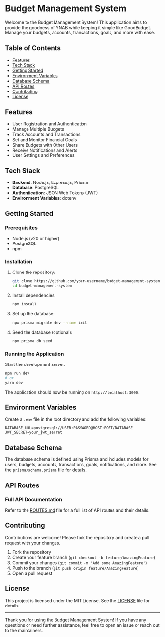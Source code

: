 # Budget Management System

Welcome to the Budget Management System! This application aims to provide the goodness of YNAB while keeping it simple
like GoodBudget. Manage your budgets, accounts, transactions, goals, and more with ease.

## Table of Contents

- [Features](#features)
- [Tech Stack](#tech-stack)
- [Getting Started](#getting-started)
- [Environment Variables](#environment-variables)
- [Database Schema](#database-schema)
- [API Routes](#api-routes)
- [Contributing](#contributing)
- [License](#license)

## Features

- User Registration and Authentication
- Manage Multiple Budgets
- Track Accounts and Transactions
- Set and Monitor Financial Goals
- Share Budgets with Other Users
- Receive Notifications and Alerts
- User Settings and Preferences

## Tech Stack

- **Backend**: Node.js, Express.js, Prisma
- **Database**: PostgreSQL
- **Authentication**: JSON Web Tokens (JWT)
- **Environment Variables**: dotenv

## Getting Started

### Prerequisites

- Node.js (v20 or higher)
- PostgreSQL
- npm

### Installation

1. Clone the repository:
    ```sh
    git clone https://github.com/your-username/budget-management-system.git
    cd budget-management-system
    ```

2. Install dependencies:
    ```sh
    npm install
    ```

3. Set up the database:
    ```sh
    npx prisma migrate dev --name init
    ```

4. Seed the database (optional):
    ```sh
    npx prisma db seed
    ```

### Running the Application

Start the development server:

```sh
npm run dev
# or
yarn dev
```

The application should now be running on `http://localhost:3000`.

## Environment Variables

Create a `.env` file in the root directory and add the following variables:

```plaintext
DATABASE_URL=postgresql://USER:PASSWORD@HOST:PORT/DATABASE
JWT_SECRET=your_jwt_secret
```

## Database Schema

The database schema is defined using Prisma and includes models for users, budgets, accounts, transactions, goals,
notifications, and more. See the `prisma/schema.prisma` file for details.

## API Routes

### Full API Documentation

Refer to the [ROUTES.md](ROUTES.md) file for a full list of API routes and their details.

## Contributing

Contributions are welcome! Please fork the repository and create a pull request with your changes.

1. Fork the repository
2. Create your feature branch (`git checkout -b feature/AmazingFeature`)
3. Commit your changes (`git commit -m 'Add some AmazingFeature'`)
4. Push to the branch (`git push origin feature/AmazingFeature`)
5. Open a pull request

## License

This project is licensed under the MIT License. See the [LICENSE](LICENSE) file for details.

---

Thank you for using the Budget Management System! If you have any questions or need further assistance, feel free to
open an issue or reach out to the maintainers.
